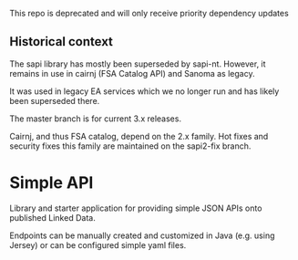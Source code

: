 This repo is deprecated and will only receive priority dependency updates

## Historical context

The sapi library has mostly been superseded by sapi-nt. However, it remains in use in cairnj (FSA Catalog API) and Sanoma as legacy.

It was used in legacy EA services which we no longer run and has likely been superseded there.

The master branch is for current 3.x releases.

Cairnj, and thus FSA catalog, depend on the 2.x family. Hot fixes and security fixes this family are maintained on the sapi2-fix branch.

# Simple API

Library and starter application for providing simple JSON APIs onto published Linked Data.

Endpoints can be manually created and customized in Java (e.g. using Jersey) or can be configured simple yaml files.
